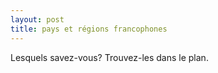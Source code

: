 ```yaml
---
layout: post
title: pays et régions francophones
---
```


Lesquels savez-vous? Trouvez-les dans le plan.

[](http://www.francaisblog.com../images/WorldMapfix.jpg) 
